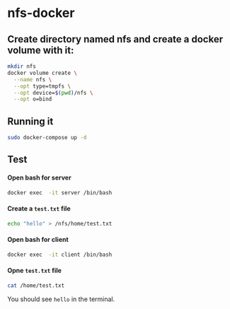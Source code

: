 # nfs-docker

## Create directory named **nfs** and create a docker volume with it:

```bash
mkdir nfs
docker volume create \
  --name nfs \
  --opt type=tmpfs \
  --opt device=$(pwd)/nfs \
  --opt o=bind
```

## Running it

```bash
sudo docker-compose up -d
```

## Test

#### Open bash for server

```bash
docker exec  -it server /bin/bash
```

#### Create a `test.txt` file
```bash
echo "hello" > /nfs/home/test.txt
```


#### Open bash for client

```bash
docker exec  -it client /bin/bash
```

#### Opne `test.txt` file
```bash
cat /home/test.txt
```

You should see `hello` in the terminal.

